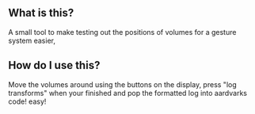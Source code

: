 ## What is this?
A small tool to make testing out the positions of volumes for a gesture system easier,

## How do I use this?
Move the volumes around using the buttons on the display, press "log transforms" when your finished and pop the formatted log into aardvarks code! easy!
